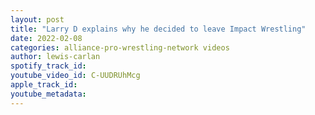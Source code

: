 ```yaml
---
layout: post
title: "Larry D explains why he decided to leave Impact Wrestling"
date: 2022-02-08
categories: alliance-pro-wrestling-network videos
author: lewis-carlan
spotify_track_id: 
youtube_video_id: C-UUDRUhMcg
apple_track_id: 
youtube_metadata: 
---
```

